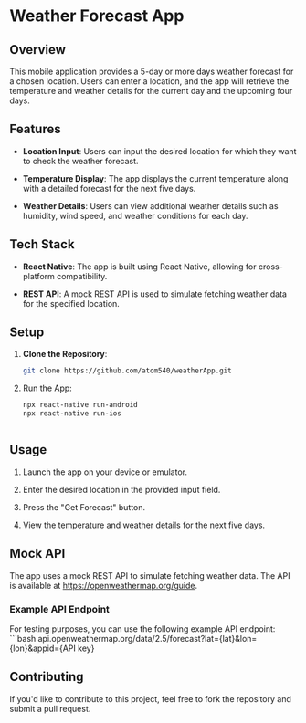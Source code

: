 # Weather Forecast App

## Overview

This mobile application provides a 5-day or more days weather forecast for a chosen location. Users can enter a location, and the app will retrieve the temperature and weather details for the current day and the upcoming four days.

## Features

- **Location Input**: Users can input the desired location for which they want to check the weather forecast.

- **Temperature Display**: The app displays the current temperature along with a detailed forecast for the next five days.

- **Weather Details**: Users can view additional weather details such as humidity, wind speed, and weather conditions for each day.

## Tech Stack

- **React Native**: The app is built using React Native, allowing for cross-platform compatibility.

- **REST API**: A mock REST API is used to simulate fetching weather data for the specified location.

## Setup

1. **Clone the Repository**:
   ```bash
   git clone https://github.com/atom540/weatherApp.git

2. Run the App:
     ```bash
     npx react-native run-android
     npx react-native run-ios
   


## Usage

1. Launch the app on your device or emulator.

2. Enter the desired location in the provided input field.

3. Press the "Get Forecast" button.

4. View the temperature and weather details for the next five days.




 ## Mock API

The app uses a mock REST API to simulate fetching weather data. The API is available at https://openweathermap.org/guide.

### Example API Endpoint

For testing purposes, you can use the following example API endpoint:
    ```bash
      api.openweathermap.org/data/2.5/forecast?lat={lat}&lon={lon}&appid={API key}
## Contributing

If you'd like to contribute to this project, feel free to fork the repository and submit a pull request.






   
